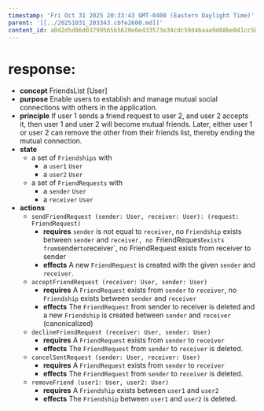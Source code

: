 ```yaml
---
timestamp: 'Fri Oct 31 2025 20:33:43 GMT-0400 (Eastern Daylight Time)'
parent: '[[../20251031_203343.cbfe2600.md]]'
content_id: a0d2d5d86d03799565b5620e0e433573e34cdc59d4baaa9d88be041cc581ffc7
---
```


# response:

* **concept** FriendsList \[User]
* **purpose** Enable users to establish and manage mutual social connections with others in the application.
* **principle** If user 1 sends a friend request to user 2, and user 2 accepts it, then user 1 and user 2 will become mutual friends. Later, either user 1 or user 2 can remove the other from their friends list, thereby ending the mutual connection.
* **state**
  * a set of `Friendships` with
    * a `user1` `User`
    * a `user2` `User`
  * a set of `FriendRequests` with
    * a `sender` `User`
    * a `receiver` `User`
* **actions**
  * `sendFriendRequest (sender: User, receiver: User): (request: FriendRequest)`
    * **requires** `sender` is not equal to `receiver`, no `Friendship` exists between `sender` and `receiver, no `FriendRequest`exists from`sender`to`receiver\`, no FriendRequest exists from receiver to sender
    * **effects** A new `FriendRequest` is created with the given `sender` and `receiver`.
  * `acceptFriendRequest (receiver: User, sender: User)`
    * **requires** A `FriendRequest` exists from `sender` to `receiver`, no `Friendship` exists between `sender` and `receiver`
    * **effects** The `FriendRequest` from sender to receiver is deleted and a new `Friendship` is created between `sender` and `receiver` (canonicalized)
  * `declineFriendRequest (receiver: User, sender: User)`
    * **requires** A `FriendRequest` exists from `sender` to `receiver`
    * **effects** The `FriendRequest` from `sender` to `receiver` is deleted.
  * `cancelSentRequest (sender: User, receiver: User)`
    * **requires** A `FriendRequest` exists from `sender` to `receiver`
    * **effects** The `FriendRequest` from `sender` to `receiver` is deleted.
  * `removeFriend (user1: User, user2: User)`
    * **requires** A `Friendship` exists between `user1` and `user2`
    * **effects** The `Friendship` between `user1` and `user2` is deleted.
